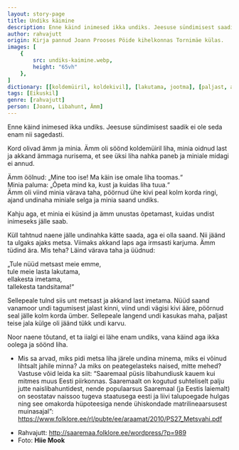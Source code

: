 ```yaml
---
layout: story-page
title: Undiks käimine
description: Enne käind inimesed ikka undiks. Jeesuse sündimisest saadik ei ole seda enam nii sagedasti.
author: rahvajutt
origin: Kirja pannud Joann Prooses Pöide kihelkonnas Tornimäe külas.
images: [
    {
        src: undiks-kaimine.webp, 
        height: "65vh"
    },
]
dictionary: [[koldemüiril, koldekivil], [lakutama, jootma], [paljast, ainult]]
tags: [Eikuskil]
genre: [rahvajutt]
person: [Joann, Libahunt, Ämm]
---
```




<!-- # {{$doc.title}} -->

Enne käind inimesed ikka undiks. Jeesuse sündimisest saadik ei ole seda enam nii sagedasti.

Kord olivad ämm ja minia. Ämm oli söönd koldemüiril liha, minia oidnud last ja akkand ämmaga nurisema, et see üksi liha nahka paneb ja miniale midagi ei annud.

Ämm öölnud: „Mine too ise! Ma käin ise omale liha toomas.“ \
Minia paluma: „Õpeta mind ka, kust ja kuidas liha tuua.“ \
Ämm oli viind minia värava taha, pöörnud ühe kivi peal kolm korda ringi, ajand undinaha miniale selga ja minia saand undiks.

Kahju aga, et minia ei küsind ja ämm unustas õpetamast, kuidas undist inimeseks jälle saab.

Küll tahtnud naene jälle undinahka kätte saada, aga ei olla saand. Nii jäänd ta ulgaks ajaks metsa. Viimaks akkand laps aga irmsasti karjuma. Ämm tüdind ära. Mis teha? Läind värava taha ja üüdnud:

„Tule nüüd metsast meie emme, \
tule meie lasta lakutama, \
ellakesta imetama, \
tallekesta tandsitama!“

Sellepeale tulnd siis unt metsast ja akkand last imetama. Nüüd saand vanamoor undi tagumisest jalast kinni, viind undi vägisi kivi ääre, pöörnud seal jälle kolm korda ümber. Sellepeale langend undi kasukas maha, paljast teise jala külge oli jäänd tükk undi karvu.

Noor naene tõutand, et ta iialgi ei lähe enam undiks, vana käind aga ikka oolega ja söönd liha.



<story-author :author="author" :origin="origin"></story-author>

<story-dictionary :terms="dictionary"></story-dictionary>



<details-wrapper summary="Mis mõtted tekkisid?">

- Mis sa arvad, miks pidi metsa liha järele undina minema, miks ei võinud lihtsalt jahile minna? Ja miks on peategelasteks naised, mitte mehed? Vastuse võid leida ka siit: “Saaremaal püsis libahundiusk kauem kui mitmes muus Eesti piirkonnas. Saaremaalt on kogutud suhteliselt palju jutte naislibahuntidest, nende populaarsus Saaremaal (ja Eestis laiemalt) on seostatav naissoo tugeva staatusega eesti ja liivi talupoegade hulgas ning see omakorda hüpoteesiga nende ühiskondade matrilineaarsusest muinasajal”: https://www.folklore.ee/rl/pubte/ee/araamat/2010/PS27_Metsvahi.pdf

</details-wrapper>


<details-wrapper summary="Allikad" class="text-sm" icon="icon-park-outline:document-folder">

- Rahvajutt: http://saaremaa.folklore.ee/wordpress/?p=989
- Foto: **Hiie Mook**

</details-wrapper>

